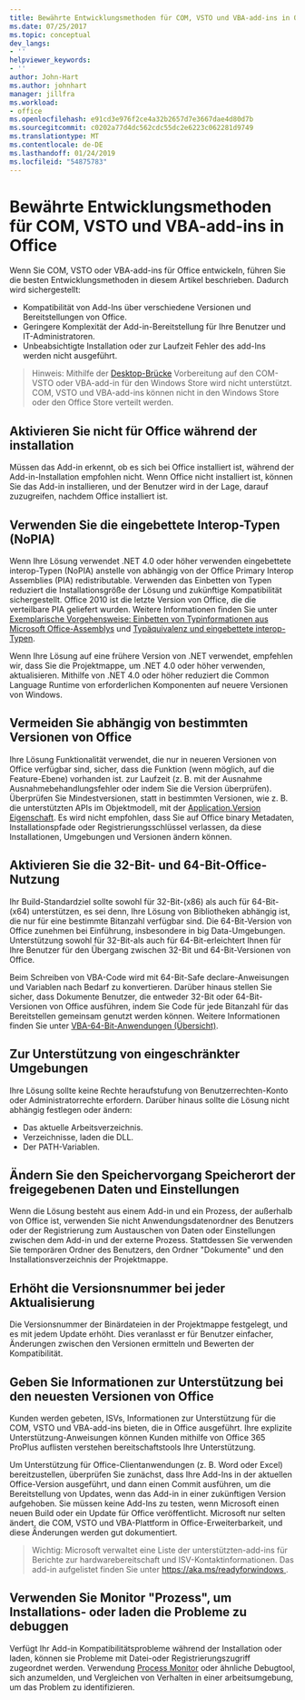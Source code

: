 ```yaml
---
title: Bewährte Entwicklungsmethoden für COM, VSTO und VBA-add-ins in Office
ms.date: 07/25/2017
ms.topic: conceptual
dev_langs:
- ''
helpviewer_keywords:
- ''
author: John-Hart
ms.author: johnhart
manager: jillfra
ms.workload:
- office
ms.openlocfilehash: e91cd3e976f2ce4a32b2657d7e3667dae4d80d7b
ms.sourcegitcommit: c0202a77d4dc562cdc55dc2e6223c062281d9749
ms.translationtype: MT
ms.contentlocale: de-DE
ms.lasthandoff: 01/24/2019
ms.locfileid: "54875783"
---
```

# <a name="development-best-practices-for-com-vsto-and-vba-add-ins-in-office"></a>Bewährte Entwicklungsmethoden für COM, VSTO und VBA-add-ins in Office
  Wenn Sie COM, VSTO oder VBA-add-ins für Office entwickeln, führen Sie die besten Entwicklungsmethoden in diesem Artikel beschrieben.   Dadurch wird sichergestellt:

-  Kompatibilität von Add-Ins über verschiedene Versionen und Bereitstellungen von Office.
-  Geringere Komplexität der Add-in-Bereitstellung für Ihre Benutzer und IT-Administratoren.
-  Unbeabsichtigte Installation oder zur Laufzeit Fehler des add-Ins werden nicht ausgeführt.

>Hinweis: Mithilfe der [Desktop-Brücke](/windows/uwp/porting/desktop-to-uwp-root) Vorbereitung auf den COM-VSTO oder VBA-add-in für den Windows Store wird nicht unterstützt. COM, VSTO und VBA-add-ins können nicht in den Windows Store oder den Office Store verteilt werden. 
  
## <a name="do-not-check-for-office-during-installation"></a>Aktivieren Sie nicht für Office während der installation  
 Müssen das Add-in erkennt, ob es sich bei Office installiert ist, während der Add-in-Installation empfohlen nicht. Wenn Office nicht installiert ist, können Sie das Add-in installieren, und der Benutzer wird in der Lage, darauf zuzugreifen, nachdem Office installiert ist. 
  
## <a name="use-embedded-interop-types-nopia"></a>Verwenden Sie die eingebettete Interop-Typen (NoPIA)  
Wenn Ihre Lösung verwendet .NET 4.0 oder höher verwenden eingebettete interop-Typen (NoPIA) anstelle von abhängig von der Office Primary Interop Assemblies (PIA) redistributable. Verwenden das Einbetten von Typen reduziert die Installationsgröße der Lösung und zukünftige Kompatibilität sichergestellt. Office 2010 ist die letzte Version von Office, die die verteilbare PIA geliefert wurden. Weitere Informationen finden Sie unter [Exemplarische Vorgehensweise: Einbetten von Typinformationen aus Microsoft Office-Assemblys](https://msdn.microsoft.com/library/ee317478.aspx) und [Typäquivalenz und eingebettete interop-Typen](/windows/uwp/porting/desktop-to-uwp-root).

Wenn Ihre Lösung auf eine frühere Version von .NET verwendet, empfehlen wir, dass Sie die Projektmappe, um .NET 4.0 oder höher verwenden, aktualisieren. Mithilfe von .NET 4.0 oder höher reduziert die Common Language Runtime von erforderlichen Komponenten auf neuere Versionen von Windows.
  
## <a name="avoid-depending-on-specific-office-versions"></a>Vermeiden Sie abhängig von bestimmten Versionen von Office  
Ihre Lösung Funktionalität verwendet, die nur in neueren Versionen von Office verfügbar sind, sicher, dass die Funktion (wenn möglich, auf die Feature-Ebene) vorhanden ist. zur Laufzeit (z. B. mit der Ausnahme Ausnahmebehandlungsfehler oder indem Sie die Version überprüfen). Überprüfen Sie Mindestversionen, statt in bestimmten Versionen, wie z. B. die unterstützten APIs im Objektmodell, mit der [Application.Version Eigenschaft](<xref:Microsoft.Office.Interop.Excel._Application.Version%2A>). Es wird nicht empfohlen, dass Sie auf Office binary Metadaten, Installationspfade oder Registrierungsschlüssel verlassen, da diese Installationen, Umgebungen und Versionen ändern können.

## <a name="enable-both-32-bit-and-64-bit-office-usage"></a>Aktivieren Sie die 32-Bit- und 64-Bit-Office-Nutzung   
Ihr Build-Standardziel sollte sowohl für 32-Bit-(x86) als auch für 64-Bit-(x64) unterstützen, es sei denn, Ihre Lösung von Bibliotheken abhängig ist, die nur für eine bestimmte Bitanzahl verfügbar sind. Die 64-Bit-Version von Office zunehmen bei Einführung, insbesondere in big Data-Umgebungen. Unterstützung sowohl für 32-Bit-als auch für 64-Bit-erleichtert Ihnen für Ihre Benutzer für den Übergang zwischen 32-Bit und 64-Bit-Versionen von Office.

Beim Schreiben von VBA-Code wird mit 64-Bit-Safe declare-Anweisungen und Variablen nach Bedarf zu konvertieren. Darüber hinaus stellen Sie sicher, dass Dokumente Benutzer, die entweder 32-Bit oder 64-Bit-Versionen von Office ausführen, indem Sie Code für jede Bitanzahl für das Bereitstellen gemeinsam genutzt werden können. Weitere Informationen finden Sie unter [VBA-64-Bit-Anwendungen (Übersicht)](/office/vba/Language/Concepts/Getting-Started/64-bit-visual-basic-for-applications-overview).

## <a name="support-restricted-environments"></a>Zur Unterstützung von eingeschränkter Umgebungen   
Ihre Lösung sollte keine Rechte heraufstufung von Benutzerrechten-Konto oder Administratorrechte erfordern. Darüber hinaus sollte die Lösung nicht abhängig festlegen oder ändern:

- Das aktuelle Arbeitsverzeichnis.
- Verzeichnisse, laden die DLL.
- Der PATH-Variablen.

## <a name="change-the-save-location-of-shared-data-and-settings"></a>Ändern Sie den Speichervorgang Speicherort der freigegebenen Daten und Einstellungen
Wenn die Lösung besteht aus einem Add-in und ein Prozess, der außerhalb von Office ist, verwenden Sie nicht Anwendungsdatenordner des Benutzers oder der Registrierung zum Austauschen von Daten oder Einstellungen zwischen dem Add-in und der externe Prozess. Stattdessen Sie verwenden Sie temporären Ordner des Benutzers, den Ordner "Dokumente" und den Installationsverzeichnis der Projektmappe.

## <a name="increment-the-version-number-with-each-update"></a>Erhöht die Versionsnummer bei jeder Aktualisierung
Die Versionsnummer der Binärdateien in der Projektmappe festgelegt, und es mit jedem Update erhöht. Dies veranlasst er für Benutzer einfacher, Änderungen zwischen den Versionen ermitteln und Bewerten der Kompatibilität.

## <a name="provide-support-statements-for-the-latest-versions-of-office"></a>Geben Sie Informationen zur Unterstützung bei den neuesten Versionen von Office
Kunden werden gebeten, ISVs, Informationen zur Unterstützung für die COM, VSTO und VBA-add-ins bieten, die in Office ausgeführt. Ihre explizite Unterstützung-Anweisungen können Kunden mithilfe von Office 365 ProPlus auflisten verstehen bereitschaftstools Ihre Unterstützung. 

Um Unterstützung für Office-Clientanwendungen (z. B. Word oder Excel) bereitzustellen, überprüfen Sie zunächst, dass Ihre Add-Ins in der aktuellen Office-Version ausgeführt, und dann einen Commit ausführen, um die Bereitstellung von Updates, wenn das Add-in in einer zukünftigen Version aufgehoben. Sie müssen keine Add-Ins zu testen, wenn Microsoft einen neuen Build oder ein Update für Office veröffentlicht. Microsoft nur selten ändert, die COM, VSTO und VBA-Plattform in Office-Erweiterbarkeit, und diese Änderungen werden gut dokumentiert.

>Wichtig: Microsoft verwaltet eine Liste der unterstützten-add-ins für Berichte zur hardwarebereitschaft und ISV-Kontaktinformationen. Das add-in aufgelistet finden Sie unter [ https://aka.ms/readyforwindows ](https://aka.ms/readyforwindows).

## <a name="use-process-monitor-to-help-debug-installation-or-loading-issues"></a>Verwenden Sie Monitor "Prozess", um Installations- oder laden die Probleme zu debuggen
Verfügt Ihr Add-in Kompatibilitätsprobleme während der Installation oder laden, können sie Probleme mit Datei-oder Registrierungszugriff zugeordnet werden. Verwendung [Process Monitor](/sysinternals/downloads/procmon) oder ähnliche Debugtool, sich anzumelden, und Vergleichen von Verhalten in einer arbeitsumgebung, um das Problem zu identifizieren.
